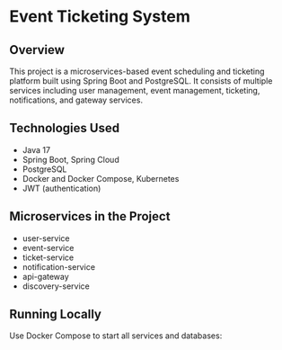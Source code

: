 # Event Ticketing System

## Overview  
This project is a microservices-based event scheduling and ticketing platform built using Spring Boot and PostgreSQL. It consists of multiple services including user management, event management, ticketing, notifications, and gateway services.

## Technologies Used  
- Java 17  
- Spring Boot, Spring Cloud  
- PostgreSQL  
- Docker and Docker Compose, Kubernetes
- JWT (authentication)  

## Microservices in the Project  
- user-service  
- event-service  
- ticket-service  
- notification-service  
- api-gateway  
- discovery-service  

## Running Locally  
Use Docker Compose to start all services and databases:  
